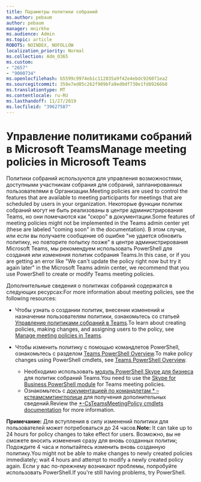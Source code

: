 ```yaml
---
title: Параметры политики собраний
ms.author: pebaum
author: pebaum
manager: mnirkhe
ms.audience: Admin
ms.topic: article
ROBOTS: NOINDEX, NOFOLLOW
localization_priority: Normal
ms.collection: Adm_O365
ms.custom:
- "2657"
- "9000734"
ms.openlocfilehash: b5599c9974eb1c112835a9f42e4ebdc926071ea2
ms.sourcegitcommit: 358e7ed05c262f909bfa9ed0df730e1fd89266b8
ms.translationtype: MT
ms.contentlocale: ru-RU
ms.lasthandoff: 11/27/2019
ms.locfileid: "39627587"
---
```

# <a name="manage-meeting-policies-in-microsoft-teams"></a><span data-ttu-id="13663-102">Управление политиками собраний в Microsoft Teams</span><span class="sxs-lookup"><span data-stu-id="13663-102">Manage meeting policies in Microsoft Teams</span></span>

<span data-ttu-id="13663-103">Политики собраний используются для управления возможностями, доступными участникам собрания для собраний, запланированных пользователями в Организации.</span><span class="sxs-lookup"><span data-stu-id="13663-103">Meeting policies are used to control the features that are available to meeting participants for meetings that are scheduled by users in your organization.</span></span> <span data-ttu-id="13663-104">Некоторые функции политик собраний могут не быть реализованы в центре администрирования Teams, но они помечаются как "скоро" в документации.</span><span class="sxs-lookup"><span data-stu-id="13663-104">Some features of meeting policies might not be implemented in the Teams admin center yet (these are labeled "coming soon" in the documentation).</span></span> <span data-ttu-id="13663-105">В этом случае, или если вы получаете сообщение об ошибке "не удается обновить политику, но повторите попытку позже" в центре администрирования Microsoft Teams, мы рекомендуем использовать PowerShell для создания или изменения политик собрания Teams.</span><span class="sxs-lookup"><span data-stu-id="13663-105">In this case, or if you are getting an error like "We can't update the policy right now but try it again later" in the Microsoft Teams admin center, we recommend that you use PowerShell to create or modify Teams meeting policies.</span></span> 

<span data-ttu-id="13663-106">Дополнительные сведения о политиках собраний содержатся в следующих ресурсах:</span><span class="sxs-lookup"><span data-stu-id="13663-106">For more information about meeting policies, see the following resources:</span></span>

- <span data-ttu-id="13663-107">Чтобы узнать о создании политик, внесении изменений и назначении пользователям политики, ознакомьтесь со статьей [Управление политиками собраний в Teams](https://docs.microsoft.com/microsoftteams/meeting-policies-in-teams).</span><span class="sxs-lookup"><span data-stu-id="13663-107">To learn about creating policies, making changes, and assigning users to the policy, see [Manage meeting policies in Teams](https://docs.microsoft.com/microsoftteams/meeting-policies-in-teams).</span></span>

- <span data-ttu-id="13663-108">Чтобы изменить политику с помощью командлетов PowerShell, ознакомьтесь с разделом [Teams PowerShell Overview](https://docs.microsoft.com/microsoftteams/teams-powershell-overview).</span><span class="sxs-lookup"><span data-stu-id="13663-108">To make policy changes using PowerShell cmdlets, see [Teams PowerShell Overview](https://docs.microsoft.com/microsoftteams/teams-powershell-overview).</span></span> 
    - <span data-ttu-id="13663-109">Необходимо использовать [модуль PowerShell Skype для бизнеса](https://www.microsoft.com/download/details.aspx?id=39366) для политик собраний Teams.</span><span class="sxs-lookup"><span data-stu-id="13663-109">You need to use the [Skype for Business PowerShell module](https://www.microsoft.com/download/details.aspx?id=39366) for Teams meeting policies.</span></span> 
    - <span data-ttu-id="13663-110">Ознакомьтесь с [документацией по командлетам \* – кстеамсмитингполици](https://docs.microsoft.com/search/?search=CsTeamsMeetingPolicy&view=skype-ps) для получения дополнительных сведений.</span><span class="sxs-lookup"><span data-stu-id="13663-110">Review the [\*-CsTeamsMeetingPolicy cmdlets documentation](https://docs.microsoft.com/search/?search=CsTeamsMeetingPolicy&view=skype-ps) for more information.</span></span>

<span data-ttu-id="13663-111">**Примечание:** Для вступления в силу изменений политики для пользователей может потребоваться до 24 часов.</span><span class="sxs-lookup"><span data-stu-id="13663-111">**Note:** It can take up to 24 hours for policy changes to take effect for users.</span></span> <span data-ttu-id="13663-112">Возможно, вы не сможете вносить изменения сразу для вновь созданных политик; Подождите 4 часа и попытайтесь изменить вновь созданную политику.</span><span class="sxs-lookup"><span data-stu-id="13663-112">You might not be able to make changes to newly created policies immediately; wait 4 hours and attempt to modify a newly created policy again.</span></span> <span data-ttu-id="13663-113">Если у вас по-прежнему возникают проблемы, попробуйте использовать PowerShell.</span><span class="sxs-lookup"><span data-stu-id="13663-113">If you're still having problems, try PowerShell.</span></span>  